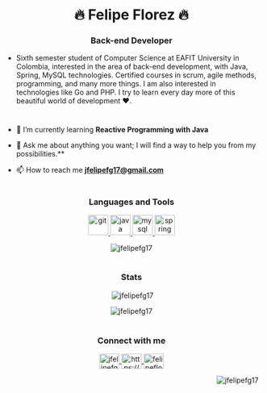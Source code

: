 <h1 align="center">🔥 Felipe Florez 🔥</h1>

<h3 align="center">Back-end Developer</h3>

- Sixth semester student of Computer Science at EAFIT University in Colombia, interested in the area of back-end development, with Java, Spring, MySQL technologies. Certified courses in scrum, agile methods, programming, and many more things. I am also interested in technologies like Go and PHP. I try to learn every day more of this beautiful world of development ❤️.

<h1 align="center"></h1>

- 🌱 I’m currently learning **Reactive Programming with Java**

- 💬 Ask me about anything you want; I will find a way to help you from my possibilities.**

- 📫 How to reach me **jfelipefg17@gmail.com**

<h1 align="center"></h1>

<h3 align="center">Languages and Tools</h3>
<p align="center">
  <a href="https://git-scm.com/" target="_blank" rel="noreferrer">
    <img src="https://upload.wikimedia.org/wikipedia/commons/e/ec/Git_logo.svg" alt="git" width="40" height="40"/>
  </a>
  <a href="https://www.java.com" target="_blank" rel="noreferrer">
    <img src="https://upload.wikimedia.org/wikipedia/commons/6/60/Java_Logo.svg" alt="java" width="40" height="40"/>
  </a>
  <a href="https://www.mysql.com/" target="_blank" rel="noreferrer">
    <img src="https://upload.wikimedia.org/wikipedia/commons/thumb/2/27/MySQL_logo.svg/1200px-MySQL_logo.svg.png" alt="mysql" width="40" height="40"/>
  </a>
  <a href="https://spring.io/" target="_blank" rel="noreferrer">
    <img src="https://upload.wikimedia.org/wikipedia/commons/e/e5/Spring_Framework_Logo.svg" alt="spring" width="40" height="40"/>
  </a>
</p>

<p align="center">
  <img align="center" src="https://github-readme-stats.vercel.app/api/top-langs?username=jfelipefg17&theme=highcontrast&show_icons=true&locale=en&layout=compact" alt="jfelipefg17" />
</p>

<h1 align="center"></h1>
<h3 align="center">Stats</h3>

<p align="center">
  &nbsp;<img align="center" src="https://github-readme-stats.vercel.app/api?username=jfelipefg17&theme=highcontrast&show_icons=true&locale=en" alt="jfelipefg17" />
</p>

<p align="center">
  <img align="center" src="https://github-readme-streak-stats.herokuapp.com/?user=jfelipefg17&theme=highcontrast" alt="jfelipefg17" />
</p>

<h1 align="center"></h1>

<h3 align="center">Connect with me</h3>
<p align="center">
  <a href="https://twitter.com/jfelipefg17" target="blank">
    <img align="center" src="https://upload.wikimedia.org/wikipedia/commons/6/60/Twitter_Logo_as_of_2020.svg" alt="jfelipefg17" height="30" width="40" />
  </a>
  <a href="https://linkedin.com/in/jfelipefg17/" target="blank">
    <img align="center" src="https://upload.wikimedia.org/wikipedia/commons/0/01/LinkedIn_Logo_2013.svg" alt="https://www.linkedin.com/in/jfelipefg17/" height="30" width="40" />
  </a>
  <a href="https://instagram.com/felipeflorez17" target="blank">
    <img align="center" src="https://upload.wikimedia.org/wikipedia/commons/a/a5/Instagram_icon.png" alt="felipeflorez17" height="30" width="40" />
  </a>
</p>
<p align="right">
  <img src="https://komarev.com/ghpvc/?username=jfelipefg17&label=Profile%20views&color=0e75b6&style=flat" alt="jfelipefg17" />
</p>
